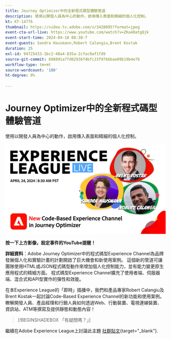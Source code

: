 ```yaml
---
title: Journey Optimizer中的全新程式碼型體驗管道
description: 使用以開發人員為中心的動作，啟用傳入表面和精細的個人化控制。
kt: KT-14776
thumbnail: https://video.tv.adobe.com/v/3428095?format=jpeg
event-cta-url-live: https://www.youtube.com/watch?v=ZKa4OatgQjk
event-start-time: 2024-04-18 08:30-7
event-guests: Sandra Hausmann,Robert Calangiu,Brent Kostak
duration: 25
exl-id: 94725433-1bc2-40a4-835a-2cfac9af1fd9
source-git-commit: 608891a7fd02936f4bfc23f9766bae09b19b4e78
workflow-type: tm+mt
source-wordcount: '180'
ht-degree: 0%

---
```


# Journey Optimizer中的全新程式碼型體驗管道

使用以開發人員為中心的動作，啟用傳入表面和精細的個人化控制。

[![ExL LIVE 2024年1月17日](assets/WebBanner-Apr24-2024.jpg)](https://www.youtube.com/watch?v=ZKa4OatgQjk)

**按一下上方影像，設定事件的YouTube提醒！**

**詳細資料**：Adobe Journey Optimizer中的程式碼型Experience Channel為品牌發展個人化和實驗計畫的計劃開啟了巨大機會和新使用案例。 這個新的管道可讓團隊使用HTML或JSON程式碼型動作來增加個人化控制能力，並有能力變更原生應用程式的精細方面。 程式碼型Experience Channel擴充了使用者端、伺服器端、混合式和API型實作的彈性和效能。

在本Experience League的「即時」插播中，我們和產品專家Robert Calangiu及Brent Kostak一起討論Code-Based Experience Channel的新功能和使用案例。 瞭解開發人員、產品經理和行銷人員如何透過Web、行動裝置、電視連線裝置、資訊站、ATM等撰寫及提供靜態和動態內容！

>[!BEGINSHADEBOX 「有疑問嗎？」]

繼續在Adobe Experience League上討論此主題 [社群貼文](https://experienceleaguecommunities.adobe.com/t5/journey-optimizer-discussions/experience-league-live-post-session-discussion-new-code-based/m-p/668305#M205){target="_blank"}.
